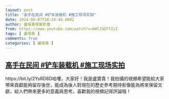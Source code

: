 ```yaml
---
layout: post
title: "高手在民间 #铲车装载机 #施工现场实拍"
date: 2024-09-07T20:24:49.000Z
author: 盧保貴視覺影像
from: https://www.youtube.com/watch?v=bWl2GDFTZzI
tags: [ 盧保貴 ]
comments: True
categories: [ 盧保貴 ]
---
```

<!--1725740689000-->
[高手在民间 #铲车装载机 #施工现场实拍](https://www.youtube.com/watch?v=bWl2GDFTZzI)
------

<div>
https://bit.ly/2YsRD8D哈嘍，大家好！我是盧寶貴！我拍攝的視頻希望能給大家帶來貢獻能夠留存後世，能成為後人對現在的歷史參考期待影像能為將來保留文獻，給人們帶來更多的意義與思考。喜歡我的視頻記得評論哦！
</div>
